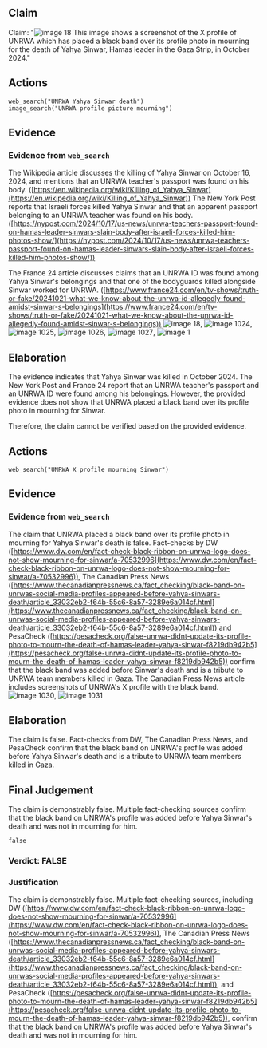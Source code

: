 ## Claim
Claim: "![image 18](media/24.jpg) This image shows a screenshot of the X profile of UNRWA which has placed a black band over its profile photo in mourning for the death of Yahya Sinwar, Hamas leader in the Gaza Strip, in October 2024."

## Actions
```
web_search("UNRWA Yahya Sinwar death")
image_search("UNRWA profile picture mourning")
```

## Evidence
### Evidence from `web_search`
The Wikipedia article discusses the killing of Yahya Sinwar on October 16, 2024, and mentions that an UNRWA teacher's passport was found on his body. ([https://en.wikipedia.org/wiki/Killing_of_Yahya_Sinwar](https://en.wikipedia.org/wiki/Killing_of_Yahya_Sinwar)) The New York Post reports that Israeli forces killed Yahya Sinwar and that an apparent passport belonging to an UNRWA teacher was found on his body. ([https://nypost.com/2024/10/17/us-news/unrwa-teachers-passport-found-on-hamas-leader-sinwars-slain-body-after-israeli-forces-killed-him-photos-show/](https://nypost.com/2024/10/17/us-news/unrwa-teachers-passport-found-on-hamas-leader-sinwars-slain-body-after-israeli-forces-killed-him-photos-show/))

The France 24 article discusses claims that an UNRWA ID was found among Yahya Sinwar's belongings and that one of the bodyguards killed alongside Sinwar worked for UNRWA. ([https://www.france24.com/en/tv-shows/truth-or-fake/20241021-what-we-know-about-the-unrwa-id-allegedly-found-amidst-sinwar-s-belongings](https://www.france24.com/en/tv-shows/truth-or-fake/20241021-what-we-know-about-the-unrwa-id-allegedly-found-amidst-sinwar-s-belongings)) ![image 18](media/24.jpg), ![image 1024](media/2025-07-20_10-08-1753006136-338286.jpg), ![image 1025](media/2025-07-20_10-08-1753006137-224120.jpg), ![image 1026](media/2025-07-20_10-08-1753006137-730823.jpg), ![image 1027](media/2025-07-20_10-08-1753006138-679661.jpg), ![image 1](media/0.jpg)


## Elaboration
The evidence indicates that Yahya Sinwar was killed in October 2024. The New York Post and France 24 report that an UNRWA teacher's passport and an UNRWA ID were found among his belongings. However, the provided evidence does not show that UNRWA placed a black band over its profile photo in mourning for Sinwar.

Therefore, the claim cannot be verified based on the provided evidence.


## Actions
```
web_search("UNRWA X profile mourning Sinwar")
```

## Evidence
### Evidence from `web_search`
The claim that UNRWA placed a black band over its profile photo in mourning for Yahya Sinwar's death is false. Fact-checks by DW ([https://www.dw.com/en/fact-check-black-ribbon-on-unrwa-logo-does-not-show-mourning-for-sinwar/a-70532996](https://www.dw.com/en/fact-check-black-ribbon-on-unrwa-logo-does-not-show-mourning-for-sinwar/a-70532996)), The Canadian Press News ([https://www.thecanadianpressnews.ca/fact_checking/black-band-on-unrwas-social-media-profiles-appeared-before-yahya-sinwars-death/article_33032eb2-f64b-55c6-8a57-3289e6a014cf.html](https://www.thecanadianpressnews.ca/fact_checking/black-band-on-unrwas-social-media-profiles-appeared-before-yahya-sinwars-death/article_33032eb2-f64b-55c6-8a57-3289e6a014cf.html)) and PesaCheck ([https://pesacheck.org/false-unrwa-didnt-update-its-profile-photo-to-mourn-the-death-of-hamas-leader-yahya-sinwar-f8219db942b5](https://pesacheck.org/false-unrwa-didnt-update-its-profile-photo-to-mourn-the-death-of-hamas-leader-yahya-sinwar-f8219db942b5)) confirm that the black band was added before Sinwar's death and is a tribute to UNRWA team members killed in Gaza. The Canadian Press News article includes screenshots of UNRWA's X profile with the black band. ![image 1030](media/2025-07-20_10-09-1753006161-854851.jpg), ![image 1031](media/2025-07-20_10-09-1753006162-046955.jpg)


## Elaboration
The claim is false. Fact-checks from DW, The Canadian Press News, and PesaCheck confirm that the black band on UNRWA's profile was added before Yahya Sinwar's death and is a tribute to UNRWA team members killed in Gaza.


## Final Judgement
The claim is demonstrably false. Multiple fact-checking sources confirm that the black band on UNRWA's profile was added before Yahya Sinwar's death and was not in mourning for him.

`false`

### Verdict: FALSE

### Justification
The claim is demonstrably false. Multiple fact-checking sources, including DW ([https://www.dw.com/en/fact-check-black-ribbon-on-unrwa-logo-does-not-show-mourning-for-sinwar/a-70532996](https://www.dw.com/en/fact-check-black-ribbon-on-unrwa-logo-does-not-show-mourning-for-sinwar/a-70532996)), The Canadian Press News ([https://www.thecanadianpressnews.ca/fact_checking/black-band-on-unrwas-social-media-profiles-appeared-before-yahya-sinwars-death/article_33032eb2-f64b-55c6-8a57-3289e6a014cf.html](https://www.thecanadianpressnews.ca/fact_checking/black-band-on-unrwas-social-media-profiles-appeared-before-yahya-sinwars-death/article_33032eb2-f64b-55c6-8a57-3289e6a014cf.html)), and PesaCheck ([https://pesacheck.org/false-unrwa-didnt-update-its-profile-photo-to-mourn-the-death-of-hamas-leader-yahya-sinwar-f8219db942b5](https://pesacheck.org/false-unrwa-didnt-update-its-profile-photo-to-mourn-the-death-of-hamas-leader-yahya-sinwar-f8219db942b5)), confirm that the black band on UNRWA's profile was added before Yahya Sinwar's death and was not in mourning for him.
